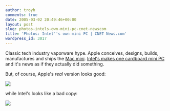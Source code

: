 ```yaml
---
author: troyh
comments: true
date: 2005-03-02 20:49:46+00:00
layout: post
slug: photos-intels-own-mini-pc-cnet-newscom
title: 'Photos: Intel''s own mini PC | CNET News.com'
wordpress_id: 3017
---
```


Classic tech industry vaporware hype. Apple conceives, designs, builds, manufactures and ships the [Mac mini](http://www.apple.com/macmini/). [Intel's makes one cardboard mini PC](http://news.com.com/Photos+Intels+own+mini+PC/2009-1042_3-5596587.html?part=rss&tag=5587315&subj=news) and it's news as if they actually did something.





But, of course, Apple's _real_ version looks good:



![](http://images.apple.com/macmini/images/indexdimensions20050111.jpg)



while Intel's looks like a bad copy:



![](http://i.i.com.com/cnwk.1d/i/ne/p/photo/intelmini2_500x354.jpg)
